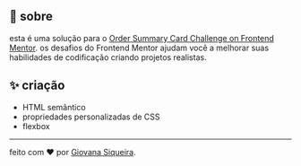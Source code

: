 ## 🌈 sobre

esta é uma solução para o [Order Summary Card Challenge on Frontend Mentor](https://www.frontendmentor.io/challenges/order-summary-component-QlPmajDUj). os desafios do Frontend Mentor ajudam você a melhorar suas habilidades de codificação criando projetos realistas.

## ✨ criação

- HTML semântico
- propriedades personalizadas de CSS
- flexbox

---

feito com ❤️ por [Giovana Siqueira](https://www.linkedin.com/in/giovana--siqueira/).
